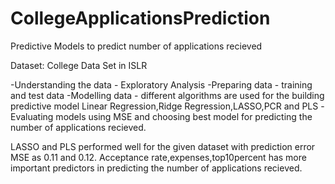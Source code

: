 # CollegeApplicationsPrediction
Predictive Models to predict number of applications recieved

Dataset: College Data Set in ISLR

-Understanding the data - Exploratory Analysis
-Preparing data - training and test data 
-Modelling data - different algorithms are used for the building predictive model
Linear Regression,Ridge Regression,LASSO,PCR and PLS
-Evaluating models using MSE and choosing best model for predicting the number of applications recieved.

LASSO and PLS performed well for the given dataset with prediction error MSE as 0.11 and 0.12.
Acceptance rate,expenses,top10percent has more important predictors in predicting the number of applications recieved.




